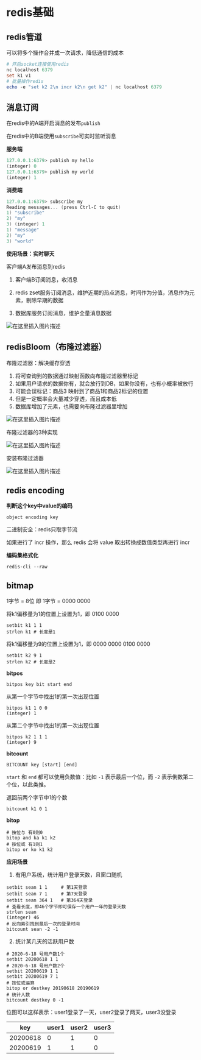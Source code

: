 # redis基础

## redis管道

可以将多个操作合并成一次请求，降低通信的成本

```powershell
# 开启socket连接使用redis
nc localhost 6379
set k1 v1
# 批量操作redis
echo -e "set k2 2\n incr k2\n get k2" | nc localhost 6379
```

## 消息订阅

在redis中的A端开启消息的发布`publish`

在redis中的B端使用`subscribe`可实时监听消息

**服务端**

```powershell
127.0.0.1:6379> publish my hello
(integer) 0
127.0.0.1:6379> publish my world
(integer) 1
```

**消费端**

```powershell
127.0.0.1:6379> subscribe my
Reading messages... (press Ctrl-C to quit)
1) "subscribe"
2) "my"
3) (integer) 1
1) "message"
2) "my"
3) "world"
```

**使用场景：实时聊天**

客户端A发布消息到redis

1. 客户端B订阅消息，收消息

2. redis zset服务订阅消息，维护近期的热点消息，时间作为分值，消息作为元素，剔除早期的数据

3. 数据库服务订阅消息，维护全量消息数据

![在这里插入图片描述](https://img-blog.csdnimg.cn/20210110094824260.png?x-oss-process=image/watermark,type_ZmFuZ3poZW5naGVpdGk,shadow_10,text_aHR0cHM6Ly9ibG9nLmNzZG4ubmV0L3dlaXhpbl80MjEwMzAyNg==,size_16,color_FFFFFF,t_70)

## redisBloom（布隆过滤器）

布隆过滤器：解决缓存穿透

1. 将可查询到的数据通过映射函数向布隆过滤器里标记
2. 如果用户请求的数据你有，就会放行到DB，如果你没有，也有小概率被放行
3. 可能会误标记：商品3 映射到了商品1和商品2标记的位置
4. 但是一定概率会大量减少穿透，而且成本低
5. 数据库增加了元素，也需要向布隆过滤器里增加

![在这里插入图片描述](https://img-blog.csdnimg.cn/20210110163932551.png?x-oss-process=image/watermark,type_ZmFuZ3poZW5naGVpdGk,shadow_10,text_aHR0cHM6Ly9ibG9nLmNzZG4ubmV0L3dlaXhpbl80MjEwMzAyNg==,size_16,color_FFFFFF,t_70)

布隆过滤器的3种实现

![在这里插入图片描述](https://img-blog.csdnimg.cn/20210110164709746.png?x-oss-process=image/watermark,type_ZmFuZ3poZW5naGVpdGk,shadow_10,text_aHR0cHM6Ly9ibG9nLmNzZG4ubmV0L3dlaXhpbl80MjEwMzAyNg==,size_16,color_FFFFFF,t_70)

安装布隆过滤器

![在这里插入图片描述](https://img-blog.csdnimg.cn/20210110164739616.png?x-oss-process=image/watermark,type_ZmFuZ3poZW5naGVpdGk,shadow_10,text_aHR0cHM6Ly9ibG9nLmNzZG4ubmV0L3dlaXhpbl80MjEwMzAyNg==,size_16,color_FFFFFF,t_70)

## redis encoding

**判断这个key中value的编码**

```shell
object encoding key
```

二进制安全：redis只取字节流

如果进行了 incr 操作，那么 redis 会将 value 取出转换成数值类型再进行 incr

**编码集格式化**

```shell
redis-cli --raw
```

## bitmap

1字节 = 8位 即 1字节 = 0000 0000

将k1偏移量为1的位置上设置为1，即 0100 0000

```shell
setbit k1 1 1
strlen k1 # 长度是1
```

将k1偏移量为9的位置上设置为1，即 0000 0000 0100 0000

```shell
setbit k2 9 1
strlen k2 # 长度是2
```

**bitpos**

```shell
bitpos key bit start end
```

从第一个字节中找出1的第一次出现位置

```shell
bitpos k1 1 0 0
(integer) 1
```

从第二个字节中找出1的第一次出现位置

```shell
bitpos k2 1 1 1
(integer) 9
```

**bitcount**

```shell
BITCOUNT key [start] [end]
```

`start` 和 `end` 都可以使用负数值：比如 `-1` 表示最后一个位，而 `-2` 表示倒数第二个位，以此类推。

返回前两个字节中1的个数

```shell
bitcount k1 0 1
```

**bitop**

```shell
# 按位与 有0则0
bitop and ka k1 k2
# 按位或 有1则1
bitop or ko k1 k2
```

**应用场景**

1. 有用户系统，统计用户登录天数，且窗口随机

```shell
setbit sean 1 1		# 第1天登录
setbit sean 7 1		# 第7天登录
setbit sean 364 1	# 第364天登录
# 查看长度，即46个字节即可保存一个用户一年的登录天数
strlen sean
(integer) 46
# 反向索引找到最后一次的登录时间
bitcount sean -2 -1
```

2. 统计某几天的活跃用户数

```shell
# 2020-6-18 号用户数1个
setbit 20200618 1 1
# 2020-6-18 号用户数2个
setbit 20200619	1 1
setbit 20200619	7 1
# 按位或运算
bitop or destkey 20190618 20190619
# 统计人数
bitcount destkey 0 -1
```

位图可以这样表示：user1登录了一天，user2登录了两天，user3没登录

| key      | user1 | user2 | user3 |
| -------- | ----- | ----- | ----- |
| 20200618 | 0     | 1     | 0     |
| 20200619 | 1     | 1     | 0     |

